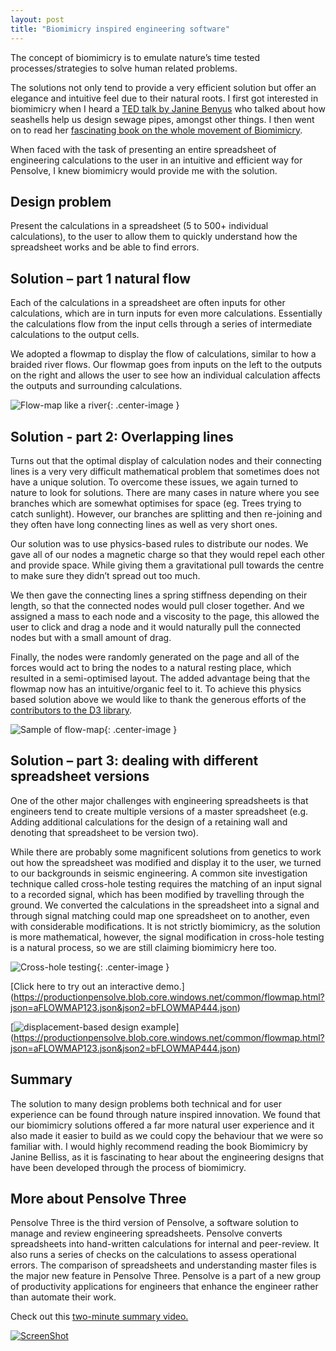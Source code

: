 ```yaml
---
layout: post
title: "Biomimicry inspired engineering software"
---
```


The concept of biomimicry is to emulate nature’s time tested processes/strategies to solve human related problems.

The solutions not only tend to provide a very efficient solution but offer an elegance and 
intuitive feel due to their natural roots. I first got interested in biomimicry when I heard 
a [TED talk by Janine Benyus]( https://www.ted.com/talks/janine_benyus_shares_nature_s_designs) who 
talked about how seashells help us design sewage pipes, amongst other things. I then went on to
 read her [fascinating book on the whole movement of Biomimicry]( https://biomimicry.org/janine-benyus/).

When faced with the task of presenting an entire spreadsheet of engineering calculations to the user in an 
intuitive and efficient way for Pensolve, I knew biomimicry would provide me with the solution.

Design problem
--------------

Present the calculations in a spreadsheet (5 to 500+ individual calculations), to the user to allow them 
to quickly understand how the spreadsheet works and be able to find errors.

Solution – part 1 natural flow
------------------------------

Each of the calculations in a spreadsheet are often inputs for other calculations, which are in turn 
inputs for even more calculations. Essentially the calculations flow from the input cells through a 
series of intermediate calculations to the output cells.

We adopted a flowmap to display the flow of calculations, similar to how a braided river flows. 
Our flowmap goes from inputs on the left to the outputs on the right and allows the user to see how an 
individual calculation affects the outputs and surrounding calculations.

 ![Flow-map like a river](http://pensolve.com/blog/public/flow-map-design.png){: .center-image }

Solution - part 2: Overlapping lines
------------------------------------

Turns out that the optimal display of calculation nodes and their connecting lines is a very very difficult 
mathematical problem that sometimes does not have a unique solution. To overcome these issues, we again 
turned to nature to look for solutions. There are many cases in nature where you see branches which are 
somewhat optimises for space (eg. Trees trying to catch sunlight). However, our branches are splitting 
and then re-joining and they often have long connecting lines as well as very short ones.

Our solution was to use physics-based rules to distribute our nodes. We gave all of our nodes a magnetic charge
 so that they would repel each other and provide space. While giving them a gravitational pull towards the
  centre to make sure they didn’t spread out too much. 

We then gave the connecting lines a spring stiffness depending on their length, so that the connected nodes
 would pull closer together. And we assigned a mass to each node and a viscosity to the page, this allowed 
 the user to click and drag a node and it would naturally pull the connected nodes but with a small amount of drag. 

Finally, the nodes were randomly generated on the page and all of the forces would act to bring the nodes to a
natural resting place, which resulted in a semi-optimised layout. The added advantage being that the flowmap 
now has an intuitive/organic feel to it. To achieve this physics based solution above we would like to thank 
the generous efforts of the [contributors to the D3 library]( https://d3js.org).

 ![Sample of flow-map](http://pensolve.com/blog/public/flow-small.png){: .center-image }


Solution – part 3: dealing with different spreadsheet versions
--------------------------------------------------------------

One of the other major challenges with engineering spreadsheets is that engineers tend to create multiple versions
 of a master spreadsheet (e.g. Adding additional calculations for the design of a retaining wall and denoting 
 that spreadsheet to be version two).

While there are probably some magnificent solutions from genetics to work out how the spreadsheet was modified 
and display it to the user, we turned to our backgrounds in seismic engineering. A common site investigation 
technique called cross-hole testing requires the matching of an input signal to a recorded signal, which has 
been modified by travelling through the ground. We converted the calculations in the spreadsheet into a signal 
and through signal matching could map one spreadsheet on to another, even with considerable modifications. 
It is not strictly biomimicry, as the solution is more mathematical, however, the signal modification in cross-hole 
testing is a natural process, so we are still claiming biomimicry here too.

 ![Cross-hole testing](http://pensolve.com/blog/public/cross-hole-testing.png){: .center-image }

[Click here to try out an interactive demo.]
(https://productionpensolve.blob.core.windows.net/common/flowmap.html?json=aFLOWMAP123.json&json2=bFLOWMAP444.json)

[![displacement-based design example](http://pensolve.com/blog/public/DDBD-flow-map.png)]
(https://productionpensolve.blob.core.windows.net/common/flowmap.html?json=aFLOWMAP123.json&json2=bFLOWMAP444.json)

Summary
-------

The solution to many design problems both technical and for user experience can be found through nature inspired 
innovation. We found that our biomimicry solutions offered a far more natural user experience and it also made 
it easier to build as we could copy the behaviour that we were so familiar with. I would highly recommend reading 
the book Biomimicry by Janine Belliss, as it is fascinating to hear about the engineering designs that have been 
developed through the process of biomimicry.

More about Pensolve Three
-------------------------

Pensolve Three is the third version of Pensolve, a software solution to manage and review engineering spreadsheets. 
Pensolve converts spreadsheets into hand-written calculations for internal and peer-review. 
It also runs a series of checks on the calculations to assess operational errors. The comparison of spreadsheets 
and understanding master files is the major new feature in Pensolve Three. Pensolve is a part of a new group of 
productivity applications for engineers that enhance the engineer rather than automate their work.

Check out this [two-minute summary video.](https://youtu.be/HPXg-4WkhSw)

[![ScreenShot](http://pensolve.com/blog/public/why-purchase-Pensolve.png)](https://youtu.be/HPXg-4WkhSw)


